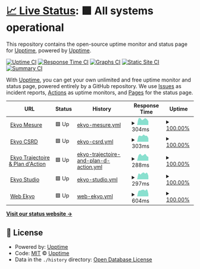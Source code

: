# [📈 Live Status](https://status.ekyo.app): <!--live status--> **🟩 All systems operational**

This repository contains the open-source uptime monitor and status page for [Upptime](https://upptime.js.org), powered by [Upptime](https://github.com/upptime/upptime).

[![Uptime CI](https://github.com/impakt-io/upptime/workflows/Uptime%20CI/badge.svg)](https://github.com/impakt-io/upptime/actions?query=workflow%3A%22Uptime+CI%22)
[![Response Time CI](https://github.com/impakt-io/upptime/workflows/Response%20Time%20CI/badge.svg)](https://github.com/impakt-io/upptime/actions?query=workflow%3A%22Response+Time+CI%22)
[![Graphs CI](https://github.com/impakt-io/upptime/workflows/Graphs%20CI/badge.svg)](https://github.com/impakt-io/upptime/actions?query=workflow%3A%22Graphs+CI%22)
[![Static Site CI](https://github.com/impakt-io/upptime/workflows/Static%20Site%20CI/badge.svg)](https://github.com/impakt-io/upptime/actions?query=workflow%3A%22Static+Site+CI%22)
[![Summary CI](https://github.com/impakt-io/upptime/workflows/Summary%20CI/badge.svg)](https://github.com/impakt-io/upptime/actions?query=workflow%3A%22Summary+CI%22)

With [Upptime](https://upptime.js.org), you can get your own unlimited and free uptime monitor and status page, powered entirely by a GitHub repository. We use [Issues](https://github.com/upptime/upptime/issues) as incident reports, [Actions](https://github.com/impakt-io/upptime/actions) as uptime monitors, and [Pages](https://status.ekyo.app) for the status page.

<!--start: status pages-->
<!-- This summary is generated by Upptime (https://github.com/upptime/upptime) -->
<!-- Do not edit this manually, your changes will be overwritten -->
<!-- prettier-ignore -->
| URL | Status | History | Response Time | Uptime |
| --- | ------ | ------- | ------------- | ------ |
| <img alt="" src="https://studio.ekyo.app/logoEkyoM.png" height="13"> [Ekyo Mesure](https://mesure.ekyo.app) | 🟩 Up | [ekyo-mesure.yml](https://github.com/impakt-io/upptime/commits/HEAD/history/ekyo-mesure.yml) | <details><summary><img alt="Response time graph" src="./graphs/ekyo-mesure/response-time-week.png" height="20"> 304ms</summary><br><a href="https://status.ekyo.app/history/ekyo-mesure"><img alt="Response time 217" src="https://img.shields.io/endpoint?url=https%3A%2F%2Fraw.githubusercontent.com%2Fimpakt-io%2Fupptime%2FHEAD%2Fapi%2Fekyo-mesure%2Fresponse-time.json"></a><br><a href="https://status.ekyo.app/history/ekyo-mesure"><img alt="24-hour response time 199" src="https://img.shields.io/endpoint?url=https%3A%2F%2Fraw.githubusercontent.com%2Fimpakt-io%2Fupptime%2FHEAD%2Fapi%2Fekyo-mesure%2Fresponse-time-day.json"></a><br><a href="https://status.ekyo.app/history/ekyo-mesure"><img alt="7-day response time 304" src="https://img.shields.io/endpoint?url=https%3A%2F%2Fraw.githubusercontent.com%2Fimpakt-io%2Fupptime%2FHEAD%2Fapi%2Fekyo-mesure%2Fresponse-time-week.json"></a><br><a href="https://status.ekyo.app/history/ekyo-mesure"><img alt="30-day response time 274" src="https://img.shields.io/endpoint?url=https%3A%2F%2Fraw.githubusercontent.com%2Fimpakt-io%2Fupptime%2FHEAD%2Fapi%2Fekyo-mesure%2Fresponse-time-month.json"></a><br><a href="https://status.ekyo.app/history/ekyo-mesure"><img alt="1-year response time 217" src="https://img.shields.io/endpoint?url=https%3A%2F%2Fraw.githubusercontent.com%2Fimpakt-io%2Fupptime%2FHEAD%2Fapi%2Fekyo-mesure%2Fresponse-time-year.json"></a></details> | <details><summary><a href="https://status.ekyo.app/history/ekyo-mesure">100.00%</a></summary><a href="https://status.ekyo.app/history/ekyo-mesure"><img alt="All-time uptime 100.00%" src="https://img.shields.io/endpoint?url=https%3A%2F%2Fraw.githubusercontent.com%2Fimpakt-io%2Fupptime%2FHEAD%2Fapi%2Fekyo-mesure%2Fuptime.json"></a><br><a href="https://status.ekyo.app/history/ekyo-mesure"><img alt="24-hour uptime 100.00%" src="https://img.shields.io/endpoint?url=https%3A%2F%2Fraw.githubusercontent.com%2Fimpakt-io%2Fupptime%2FHEAD%2Fapi%2Fekyo-mesure%2Fuptime-day.json"></a><br><a href="https://status.ekyo.app/history/ekyo-mesure"><img alt="7-day uptime 100.00%" src="https://img.shields.io/endpoint?url=https%3A%2F%2Fraw.githubusercontent.com%2Fimpakt-io%2Fupptime%2FHEAD%2Fapi%2Fekyo-mesure%2Fuptime-week.json"></a><br><a href="https://status.ekyo.app/history/ekyo-mesure"><img alt="30-day uptime 100.00%" src="https://img.shields.io/endpoint?url=https%3A%2F%2Fraw.githubusercontent.com%2Fimpakt-io%2Fupptime%2FHEAD%2Fapi%2Fekyo-mesure%2Fuptime-month.json"></a><br><a href="https://status.ekyo.app/history/ekyo-mesure"><img alt="1-year uptime 99.99%" src="https://img.shields.io/endpoint?url=https%3A%2F%2Fraw.githubusercontent.com%2Fimpakt-io%2Fupptime%2FHEAD%2Fapi%2Fekyo-mesure%2Fuptime-year.json"></a></details>
| <img alt="" src="https://icons.duckduckgo.com/ip3/csrd.ekyo.app.ico" height="13"> [Ekyo CSRD](https://csrd.ekyo.app/) | 🟩 Up | [ekyo-csrd.yml](https://github.com/impakt-io/upptime/commits/HEAD/history/ekyo-csrd.yml) | <details><summary><img alt="Response time graph" src="./graphs/ekyo-csrd/response-time-week.png" height="20"> 303ms</summary><br><a href="https://status.ekyo.app/history/ekyo-csrd"><img alt="Response time 289" src="https://img.shields.io/endpoint?url=https%3A%2F%2Fraw.githubusercontent.com%2Fimpakt-io%2Fupptime%2FHEAD%2Fapi%2Fekyo-csrd%2Fresponse-time.json"></a><br><a href="https://status.ekyo.app/history/ekyo-csrd"><img alt="24-hour response time 186" src="https://img.shields.io/endpoint?url=https%3A%2F%2Fraw.githubusercontent.com%2Fimpakt-io%2Fupptime%2FHEAD%2Fapi%2Fekyo-csrd%2Fresponse-time-day.json"></a><br><a href="https://status.ekyo.app/history/ekyo-csrd"><img alt="7-day response time 303" src="https://img.shields.io/endpoint?url=https%3A%2F%2Fraw.githubusercontent.com%2Fimpakt-io%2Fupptime%2FHEAD%2Fapi%2Fekyo-csrd%2Fresponse-time-week.json"></a><br><a href="https://status.ekyo.app/history/ekyo-csrd"><img alt="30-day response time 249" src="https://img.shields.io/endpoint?url=https%3A%2F%2Fraw.githubusercontent.com%2Fimpakt-io%2Fupptime%2FHEAD%2Fapi%2Fekyo-csrd%2Fresponse-time-month.json"></a><br><a href="https://status.ekyo.app/history/ekyo-csrd"><img alt="1-year response time 289" src="https://img.shields.io/endpoint?url=https%3A%2F%2Fraw.githubusercontent.com%2Fimpakt-io%2Fupptime%2FHEAD%2Fapi%2Fekyo-csrd%2Fresponse-time-year.json"></a></details> | <details><summary><a href="https://status.ekyo.app/history/ekyo-csrd">100.00%</a></summary><a href="https://status.ekyo.app/history/ekyo-csrd"><img alt="All-time uptime 100.00%" src="https://img.shields.io/endpoint?url=https%3A%2F%2Fraw.githubusercontent.com%2Fimpakt-io%2Fupptime%2FHEAD%2Fapi%2Fekyo-csrd%2Fuptime.json"></a><br><a href="https://status.ekyo.app/history/ekyo-csrd"><img alt="24-hour uptime 100.00%" src="https://img.shields.io/endpoint?url=https%3A%2F%2Fraw.githubusercontent.com%2Fimpakt-io%2Fupptime%2FHEAD%2Fapi%2Fekyo-csrd%2Fuptime-day.json"></a><br><a href="https://status.ekyo.app/history/ekyo-csrd"><img alt="7-day uptime 100.00%" src="https://img.shields.io/endpoint?url=https%3A%2F%2Fraw.githubusercontent.com%2Fimpakt-io%2Fupptime%2FHEAD%2Fapi%2Fekyo-csrd%2Fuptime-week.json"></a><br><a href="https://status.ekyo.app/history/ekyo-csrd"><img alt="30-day uptime 100.00%" src="https://img.shields.io/endpoint?url=https%3A%2F%2Fraw.githubusercontent.com%2Fimpakt-io%2Fupptime%2FHEAD%2Fapi%2Fekyo-csrd%2Fuptime-month.json"></a><br><a href="https://status.ekyo.app/history/ekyo-csrd"><img alt="1-year uptime 100.00%" src="https://img.shields.io/endpoint?url=https%3A%2F%2Fraw.githubusercontent.com%2Fimpakt-io%2Fupptime%2FHEAD%2Fapi%2Fekyo-csrd%2Fuptime-year.json"></a></details>
| <img alt="" src="https://icons.duckduckgo.com/ip3/actions.ekyo.app.ico" height="13"> [Ekyo Trajectoire & Plan d'Action](https://actions.ekyo.app) | 🟩 Up | [ekyo-trajectoire-and-plan-d-action.yml](https://github.com/impakt-io/upptime/commits/HEAD/history/ekyo-trajectoire-and-plan-d-action.yml) | <details><summary><img alt="Response time graph" src="./graphs/ekyo-trajectoire-and-plan-d-action/response-time-week.png" height="20"> 288ms</summary><br><a href="https://status.ekyo.app/history/ekyo-trajectoire-and-plan-d-action"><img alt="Response time 211" src="https://img.shields.io/endpoint?url=https%3A%2F%2Fraw.githubusercontent.com%2Fimpakt-io%2Fupptime%2FHEAD%2Fapi%2Fekyo-trajectoire-and-plan-d-action%2Fresponse-time.json"></a><br><a href="https://status.ekyo.app/history/ekyo-trajectoire-and-plan-d-action"><img alt="24-hour response time 198" src="https://img.shields.io/endpoint?url=https%3A%2F%2Fraw.githubusercontent.com%2Fimpakt-io%2Fupptime%2FHEAD%2Fapi%2Fekyo-trajectoire-and-plan-d-action%2Fresponse-time-day.json"></a><br><a href="https://status.ekyo.app/history/ekyo-trajectoire-and-plan-d-action"><img alt="7-day response time 288" src="https://img.shields.io/endpoint?url=https%3A%2F%2Fraw.githubusercontent.com%2Fimpakt-io%2Fupptime%2FHEAD%2Fapi%2Fekyo-trajectoire-and-plan-d-action%2Fresponse-time-week.json"></a><br><a href="https://status.ekyo.app/history/ekyo-trajectoire-and-plan-d-action"><img alt="30-day response time 255" src="https://img.shields.io/endpoint?url=https%3A%2F%2Fraw.githubusercontent.com%2Fimpakt-io%2Fupptime%2FHEAD%2Fapi%2Fekyo-trajectoire-and-plan-d-action%2Fresponse-time-month.json"></a><br><a href="https://status.ekyo.app/history/ekyo-trajectoire-and-plan-d-action"><img alt="1-year response time 209" src="https://img.shields.io/endpoint?url=https%3A%2F%2Fraw.githubusercontent.com%2Fimpakt-io%2Fupptime%2FHEAD%2Fapi%2Fekyo-trajectoire-and-plan-d-action%2Fresponse-time-year.json"></a></details> | <details><summary><a href="https://status.ekyo.app/history/ekyo-trajectoire-and-plan-d-action">100.00%</a></summary><a href="https://status.ekyo.app/history/ekyo-trajectoire-and-plan-d-action"><img alt="All-time uptime 100.00%" src="https://img.shields.io/endpoint?url=https%3A%2F%2Fraw.githubusercontent.com%2Fimpakt-io%2Fupptime%2FHEAD%2Fapi%2Fekyo-trajectoire-and-plan-d-action%2Fuptime.json"></a><br><a href="https://status.ekyo.app/history/ekyo-trajectoire-and-plan-d-action"><img alt="24-hour uptime 100.00%" src="https://img.shields.io/endpoint?url=https%3A%2F%2Fraw.githubusercontent.com%2Fimpakt-io%2Fupptime%2FHEAD%2Fapi%2Fekyo-trajectoire-and-plan-d-action%2Fuptime-day.json"></a><br><a href="https://status.ekyo.app/history/ekyo-trajectoire-and-plan-d-action"><img alt="7-day uptime 100.00%" src="https://img.shields.io/endpoint?url=https%3A%2F%2Fraw.githubusercontent.com%2Fimpakt-io%2Fupptime%2FHEAD%2Fapi%2Fekyo-trajectoire-and-plan-d-action%2Fuptime-week.json"></a><br><a href="https://status.ekyo.app/history/ekyo-trajectoire-and-plan-d-action"><img alt="30-day uptime 100.00%" src="https://img.shields.io/endpoint?url=https%3A%2F%2Fraw.githubusercontent.com%2Fimpakt-io%2Fupptime%2FHEAD%2Fapi%2Fekyo-trajectoire-and-plan-d-action%2Fuptime-month.json"></a><br><a href="https://status.ekyo.app/history/ekyo-trajectoire-and-plan-d-action"><img alt="1-year uptime 99.99%" src="https://img.shields.io/endpoint?url=https%3A%2F%2Fraw.githubusercontent.com%2Fimpakt-io%2Fupptime%2FHEAD%2Fapi%2Fekyo-trajectoire-and-plan-d-action%2Fuptime-year.json"></a></details>
| <img alt="" src="https://icons.duckduckgo.com/ip3/studio.ekyo.app.ico" height="13"> [Ekyo Studio](https://studio.ekyo.app) | 🟩 Up | [ekyo-studio.yml](https://github.com/impakt-io/upptime/commits/HEAD/history/ekyo-studio.yml) | <details><summary><img alt="Response time graph" src="./graphs/ekyo-studio/response-time-week.png" height="20"> 297ms</summary><br><a href="https://status.ekyo.app/history/ekyo-studio"><img alt="Response time 218" src="https://img.shields.io/endpoint?url=https%3A%2F%2Fraw.githubusercontent.com%2Fimpakt-io%2Fupptime%2FHEAD%2Fapi%2Fekyo-studio%2Fresponse-time.json"></a><br><a href="https://status.ekyo.app/history/ekyo-studio"><img alt="24-hour response time 179" src="https://img.shields.io/endpoint?url=https%3A%2F%2Fraw.githubusercontent.com%2Fimpakt-io%2Fupptime%2FHEAD%2Fapi%2Fekyo-studio%2Fresponse-time-day.json"></a><br><a href="https://status.ekyo.app/history/ekyo-studio"><img alt="7-day response time 297" src="https://img.shields.io/endpoint?url=https%3A%2F%2Fraw.githubusercontent.com%2Fimpakt-io%2Fupptime%2FHEAD%2Fapi%2Fekyo-studio%2Fresponse-time-week.json"></a><br><a href="https://status.ekyo.app/history/ekyo-studio"><img alt="30-day response time 246" src="https://img.shields.io/endpoint?url=https%3A%2F%2Fraw.githubusercontent.com%2Fimpakt-io%2Fupptime%2FHEAD%2Fapi%2Fekyo-studio%2Fresponse-time-month.json"></a><br><a href="https://status.ekyo.app/history/ekyo-studio"><img alt="1-year response time 219" src="https://img.shields.io/endpoint?url=https%3A%2F%2Fraw.githubusercontent.com%2Fimpakt-io%2Fupptime%2FHEAD%2Fapi%2Fekyo-studio%2Fresponse-time-year.json"></a></details> | <details><summary><a href="https://status.ekyo.app/history/ekyo-studio">100.00%</a></summary><a href="https://status.ekyo.app/history/ekyo-studio"><img alt="All-time uptime 99.88%" src="https://img.shields.io/endpoint?url=https%3A%2F%2Fraw.githubusercontent.com%2Fimpakt-io%2Fupptime%2FHEAD%2Fapi%2Fekyo-studio%2Fuptime.json"></a><br><a href="https://status.ekyo.app/history/ekyo-studio"><img alt="24-hour uptime 100.00%" src="https://img.shields.io/endpoint?url=https%3A%2F%2Fraw.githubusercontent.com%2Fimpakt-io%2Fupptime%2FHEAD%2Fapi%2Fekyo-studio%2Fuptime-day.json"></a><br><a href="https://status.ekyo.app/history/ekyo-studio"><img alt="7-day uptime 100.00%" src="https://img.shields.io/endpoint?url=https%3A%2F%2Fraw.githubusercontent.com%2Fimpakt-io%2Fupptime%2FHEAD%2Fapi%2Fekyo-studio%2Fuptime-week.json"></a><br><a href="https://status.ekyo.app/history/ekyo-studio"><img alt="30-day uptime 100.00%" src="https://img.shields.io/endpoint?url=https%3A%2F%2Fraw.githubusercontent.com%2Fimpakt-io%2Fupptime%2FHEAD%2Fapi%2Fekyo-studio%2Fuptime-month.json"></a><br><a href="https://status.ekyo.app/history/ekyo-studio"><img alt="1-year uptime 99.83%" src="https://img.shields.io/endpoint?url=https%3A%2F%2Fraw.githubusercontent.com%2Fimpakt-io%2Fupptime%2FHEAD%2Fapi%2Fekyo-studio%2Fuptime-year.json"></a></details>
| <img alt="" src="https://icons.duckduckgo.com/ip3/www.ekyo.app.ico" height="13"> [Web Ekyo](https://www.ekyo.app) | 🟩 Up | [web-ekyo.yml](https://github.com/impakt-io/upptime/commits/HEAD/history/web-ekyo.yml) | <details><summary><img alt="Response time graph" src="./graphs/web-ekyo/response-time-week.png" height="20"> 604ms</summary><br><a href="https://status.ekyo.app/history/web-ekyo"><img alt="Response time 232" src="https://img.shields.io/endpoint?url=https%3A%2F%2Fraw.githubusercontent.com%2Fimpakt-io%2Fupptime%2FHEAD%2Fapi%2Fweb-ekyo%2Fresponse-time.json"></a><br><a href="https://status.ekyo.app/history/web-ekyo"><img alt="24-hour response time 258" src="https://img.shields.io/endpoint?url=https%3A%2F%2Fraw.githubusercontent.com%2Fimpakt-io%2Fupptime%2FHEAD%2Fapi%2Fweb-ekyo%2Fresponse-time-day.json"></a><br><a href="https://status.ekyo.app/history/web-ekyo"><img alt="7-day response time 604" src="https://img.shields.io/endpoint?url=https%3A%2F%2Fraw.githubusercontent.com%2Fimpakt-io%2Fupptime%2FHEAD%2Fapi%2Fweb-ekyo%2Fresponse-time-week.json"></a><br><a href="https://status.ekyo.app/history/web-ekyo"><img alt="30-day response time 347" src="https://img.shields.io/endpoint?url=https%3A%2F%2Fraw.githubusercontent.com%2Fimpakt-io%2Fupptime%2FHEAD%2Fapi%2Fweb-ekyo%2Fresponse-time-month.json"></a><br><a href="https://status.ekyo.app/history/web-ekyo"><img alt="1-year response time 230" src="https://img.shields.io/endpoint?url=https%3A%2F%2Fraw.githubusercontent.com%2Fimpakt-io%2Fupptime%2FHEAD%2Fapi%2Fweb-ekyo%2Fresponse-time-year.json"></a></details> | <details><summary><a href="https://status.ekyo.app/history/web-ekyo">100.00%</a></summary><a href="https://status.ekyo.app/history/web-ekyo"><img alt="All-time uptime 100.00%" src="https://img.shields.io/endpoint?url=https%3A%2F%2Fraw.githubusercontent.com%2Fimpakt-io%2Fupptime%2FHEAD%2Fapi%2Fweb-ekyo%2Fuptime.json"></a><br><a href="https://status.ekyo.app/history/web-ekyo"><img alt="24-hour uptime 100.00%" src="https://img.shields.io/endpoint?url=https%3A%2F%2Fraw.githubusercontent.com%2Fimpakt-io%2Fupptime%2FHEAD%2Fapi%2Fweb-ekyo%2Fuptime-day.json"></a><br><a href="https://status.ekyo.app/history/web-ekyo"><img alt="7-day uptime 100.00%" src="https://img.shields.io/endpoint?url=https%3A%2F%2Fraw.githubusercontent.com%2Fimpakt-io%2Fupptime%2FHEAD%2Fapi%2Fweb-ekyo%2Fuptime-week.json"></a><br><a href="https://status.ekyo.app/history/web-ekyo"><img alt="30-day uptime 100.00%" src="https://img.shields.io/endpoint?url=https%3A%2F%2Fraw.githubusercontent.com%2Fimpakt-io%2Fupptime%2FHEAD%2Fapi%2Fweb-ekyo%2Fuptime-month.json"></a><br><a href="https://status.ekyo.app/history/web-ekyo"><img alt="1-year uptime 100.00%" src="https://img.shields.io/endpoint?url=https%3A%2F%2Fraw.githubusercontent.com%2Fimpakt-io%2Fupptime%2FHEAD%2Fapi%2Fweb-ekyo%2Fuptime-year.json"></a></details>

<!--end: status pages-->

[**Visit our status website →**](https://status.ekyo.app)

## 📄 License

- Powered by: [Upptime](https://github.com/upptime/upptime)
- Code: [MIT](./LICENSE) © [Upptime](https://upptime.js.org)
- Data in the `./history` directory: [Open Database License](https://opendatacommons.org/licenses/odbl/1-0/)
